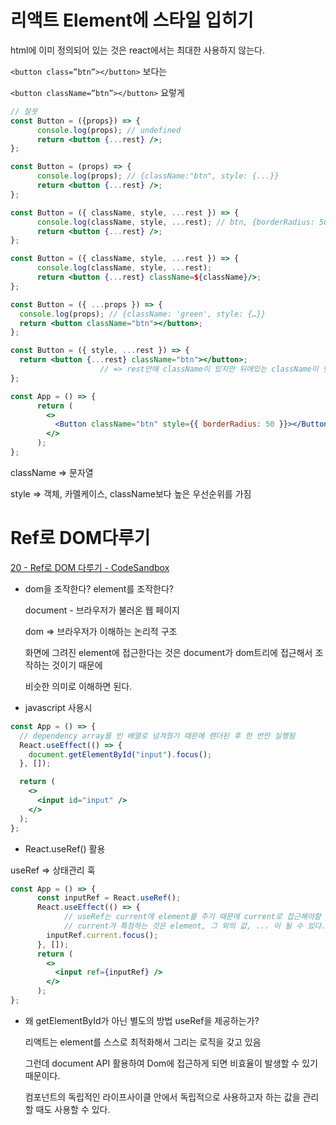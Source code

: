 # 리액트 Element에 스타일 입히기

html에 이미 정의되어 있는 것은 react에서는 최대한 사용하지 않는다.

`<button class=”btn”></button>`  보다는

`<button className=”btn”></button>` 요렇게

```jsx
// 잘못
const Button = ({props}) => {
	  console.log(props); // undefined
	  return <button {...rest} />;
};

const Button = (props) => {
	  console.log(props); // {className:"btn", style: {...}}
	  return <button {...rest} />;
};

const Button = ({ className, style, ...rest }) => {
	  console.log(className, style, ...rest); // btn, {borderRadius: 50}, {}
	  return <button {...rest} />;
};

const Button = ({ className, style, ...rest }) => {
	  console.log(className, style, ...rest); 
	  return <button {...rest} className=${className}/>;
};

const Button = ({ ...props }) => {
  console.log(props); // {className: 'green', style: {…}}
  return <button className="btn"></button>;
};

const Button = ({ style, ...rest }) => {
  return <button {...rest} className="btn"></button>;
					// => rest안에 className이 있지만 뒤에있는 className이 덮어씌어짐
};

const App = () => {
	  return (
	    <>
	      <Button className="btn" style={{ borderRadius: 50 }}></Button>
	    </>
	  );
};
```

className ⇒ 문자열

style ⇒ 객체, 카멜케이스, className보다 높은 우선순위를 가짐

# Ref로 DOM다루기

[20 - Ref로 DOM 다루기 - CodeSandbox](https://codesandbox.io/s/20-refro-dom-darugi-pvmej8?file=/index.html)

- dom을 조작한다? element를 조작한다?
    
    document - 브라우저가 불러온 웹 페이지
    
    dom ⇒ 브라우저가 이해하는 논리적 구조
    
    화면에 그려진 element에 접근한다는 것은 document가 dom트리에 접근해서 조작하는 것이기 때문에
    
    비슷한 의미로 이해하면 된다.
    
- javascript 사용시

```jsx
const App = () => {
  // dependency array를 빈 배열로 넘겨줬기 때문에 렌더된 후 한 번만 실행됨
  React.useEffect(() => {
    document.getElementById("input").focus();
  }, []);

  return (
    <>
      <input id="input" />
    </>
  );
};
```

- React.useRef() 활용

useRef ⇒ 상태관리 훅

```jsx
const App = () => {
	  const inputRef = React.useRef();
	  React.useEffect(() => {
			// useRef는 current에 element를 주기 때문에 current로 접근해야함
			// current가 특정하는 것은 element, 그 외의 값, ... 이 될 수 있다.
	    inputRef.current.focus();
	  }, []);
	  return (
	    <>
	      <input ref={inputRef} />
	    </>
	  );
};
```

- 왜 getElementById가 아닌 별도의 방법 useRef을 제공하는가?

    리액트는 element를 스스로 최적화해서 그리는 로직을 갖고 있음

    그런데 document API 활용하여 Dom에 접근하게 되면 비효율이 발생할 수 있기 때문이다.

    컴포넌트의 독립적인 라이프사이클 안에서 독립적으로 사용하고자 하는 값을 관리할 때도 사용할 수 있다.